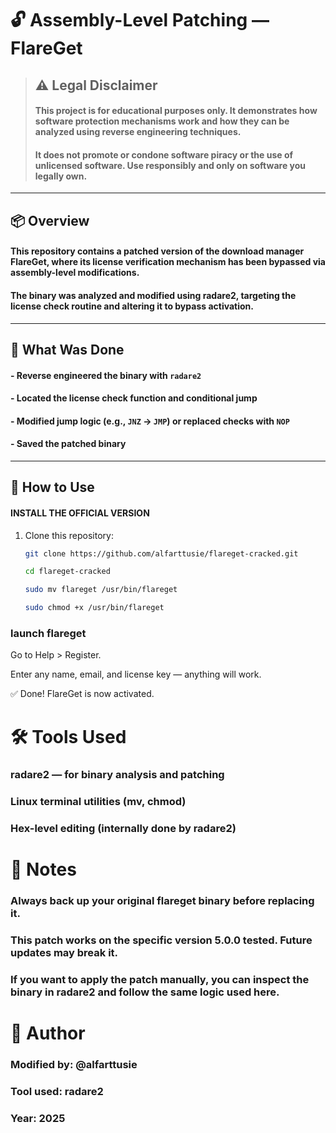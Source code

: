 # 🔓 Assembly-Level Patching — FlareGet

> ## **⚠️ Legal Disclaimer**  
> #### This project is for **educational purposes only**. It demonstrates how software protection mechanisms work and how they can be analyzed using reverse engineering techniques.  
> #### It does **not** promote or condone software piracy or the use of unlicensed software. Use responsibly and only on software you legally own.

---

## 📦 Overview
#### This repository contains a patched version of the download manager **FlareGet**, where its license verification mechanism has been bypassed via **assembly-level modifications**.  
#### The binary was analyzed and modified using **radare2**, targeting the license check routine and altering it to bypass activation.

---

## 🧠 What Was Done

#### - Reverse engineered the binary with `radare2`
#### - Located the license check function and conditional jump
#### - Modified jump logic (e.g., `JNZ` → `JMP`) or replaced checks with `NOP`
#### - Saved the patched binary

---

## 🚀 How to Use
#### INSTALL THE OFFICIAL VERSION
1. Clone this repository:
   ```bash
   git clone https://github.com/alfarttusie/flareget-cracked.git

   cd flareget-cracked

   sudo mv flareget /usr/bin/flareget

   sudo chmod +x /usr/bin/flareget

### launch flareget

Go to Help > Register.

Enter any name, email, and license key — anything will work.

✅ Done! FlareGet is now activated.

# 🛠 Tools Used

###    radare2 — for binary analysis and patching

###    Linux terminal utilities (mv, chmod)

###    Hex-level editing (internally done by radare2)

# 📝 Notes

###    Always back up your original flareget binary before replacing it.

###    This patch works on the specific version 5.0.0 tested. Future updates may break it.

###    If you want to apply the patch manually, you can inspect the binary in radare2 and follow the same logic used here.

# 📅 Author

###    Modified by: @alfarttusie
###    Tool used: radare2
###    Year: 2025
